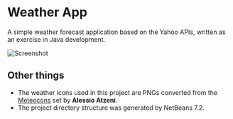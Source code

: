 # Weather App
A simple weather forecast application based on the Yahoo APIs, written as an exercise in Java development.

![Screenshot](http://www.gabrielecirulli.com/p//Forecast-20130102-003924.png)

## Other things
 - The weather icons used in this project are PNGs converted from the [Meteocons](http://www.alessioatzeni.com/meteocons/) set by **Alessio Atzeni**.
 - The project directory structure was generated by NetBeans 7.2.